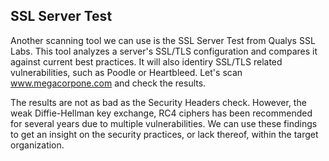 ## SSL Server Test

Another scanning tool we can use is the SSL Server Test from Qualys SSL Labs. This tool analyzes a server's SSL/TLS configuration and compares it against current best practices. It will also identiry SSL/TLS related vulnerabilities, such as Poodle or Heartbleed. Let's scan www.megacorpone.com and check the results.

The results are not as bad as the Security Headers check. However, the weak Diffie-Hellman key exchange, RC4 ciphers has been recommended for several years due to multiple vulnerabilities. We can use these findings to get an insight on the security practices, or lack thereof, within the target organization.


